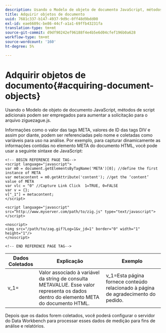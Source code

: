 ```yaml
---
description: Usando o Modelo de objeto de documento JavaScript, métodos de script adicionais podem ser empregados para aumentar a solicitação para o arquivo ziguezague.js.
title: Adquirir objetos de documento
uuid: 7681c337-b147-4937-9d9c-0ff48d9bdd00
exl-id: eae6609c-be86-44cf-a1a1-69ffb43231fa
translation-type: tm+mt
source-git-commit: d9df90242ef96188f4e4b5e6d04cfef196b0a628
workflow-type: tm+mt
source-wordcount: '160'
ht-degree: 5%

---
```


# Adquirir objetos de documento{#acquiring-document-objects}

Usando o Modelo de objeto de documento JavaScript, métodos de script adicionais podem ser empregados para aumentar a solicitação para o arquivo ziguezague.js.

Informações como o valor das tags META, valores de ID das tags DIV e assim por diante, podem ser referenciadas pelo nome e coletadas como variáveis para uso na análise. Por exemplo, para capturar dinamicamente as informações contidas no elemento META do documento HTML, você pode usar a seguinte sintaxe de JavaScript:

```
<!-- BEGIN REFERENCE PAGE TAG--> 
<script language="javascript"> 
var m0 = document.getElementsByTagName('META')[0]; //define the first instance of META 
var metacontent = m0.getAttribute('content'); //get the ‘content’ value of META 
var vlc = "0" //Capture Link Click  1=TRUE, 0=FALSE 
var v = {}; 
v["_1"] = metacontent; 
</script> 
 
<script language="javascript" src=”http://www.myserver.com/path/to/zig.js" type="text/javascript"></script> 
 
<noscript> 
<img src="/path/to/zag.gif?Log=1&v_jd=1" border="0" width="1" height="1"/> 
</noscript> 
 
<!-- END REFERENCE PAGE TAG-->
```

| Dados Coletados | Explicação | Exemplo |
|---|---|---|
| v_1= | Valor associado à variável da string de consulta METAVALUE. Esse valor representa os dados dentro do elemento META do documento HTML. | v_1=Esta página fornece conteúdo relacionado à página de agradecimento do pedido. |

Depois que os dados forem coletados, você poderá configurar o servidor do Data Workbench para processar esses dados de medição para fins de análise e relatórios.
